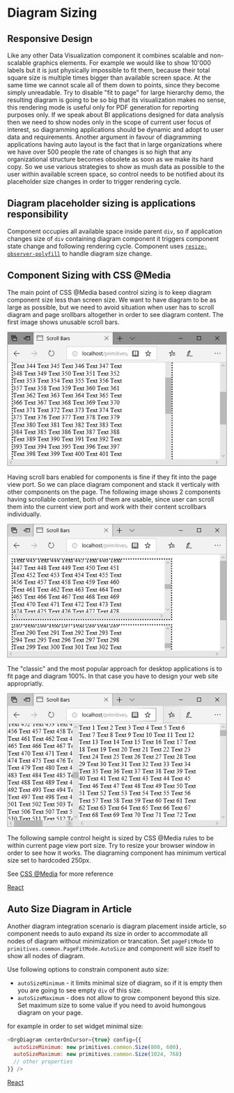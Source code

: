 # Diagram Sizing
## Responsive Design
Like any other Data Visualization component it combines scalable and non-scalable graphics elements. For example we would like to show 10'000 labels but it is just physically impossible to fit them, because their total square size is multiple times bigger than available screen space. At the same time we cannot scale all of them down to points, since they become simply unreadable. Try to disable "fit to page" for large hierarchy demo, the resulting diagram is going to be so big that its visualization makes no sense, this rendering mode is useful only for PDF generation for reporting purposes only. If we speak about BI applications designed for data analysis then we need to show nodes only in the scope of current user focus of interest, so diagramming applications should be dynamic and adopt to user data and requirements. Another argument in favour of diagramming applications having auto layout is the fact that in large organizations where we have over 500 people the rate of changes is so high that any organizational structure becomes obsolete as soon as we make its hard copy. So we use various strategies to show as mush data as possible to the user within available screen space, so control needs to be notified about its placeholder size changes in order to trigger rendering cycle. 

## Diagram placeholder sizing is applications responsibility
Component occupies all available space inside parent `div`, so if application changes size of `div` containing diagram component it triggers component state change and following rendering cycle. Component uses [`resize-observer-polyfill`](https://www.npmjs.com/package/resize-observer-polyfill) to handle diagram size change.

## Component Sizing with CSS @Media
The main point of CSS @Media based control sizing is to keep diagram component size less than screen size. We want to have diagram to be as large as possible, but we need to avoid situation when user has to scroll diagram and page srollbars altogether in order to see diagram content. The first image shows unusable scroll bars.

![Unusable scrollbars](./images/PageSizeDiagram1.png "Unusable scrollbars")

Having scroll bars enabled for components is fine if they fit into the page view port. So we can place diagram component and stack it verticaly with other components on the page. The following image shows 2 components having scrollable content, both of them are usable, since user can scroll them into the current view port and work with their content scrollbars individually.

![Usable control scrollbars](./images/PageSizeDiagram2.png "Usable control scrollbars")

The "classic" and the most popular approach for desktop applications is to fit page and diagram 100%. In that case you have to design your web site appropriatly.

![Classic desktop layout](./images/PageSizeDiagram3.png "Classic desktop layout")

The following sample control height is sized by CSS @Media rules to be within current page view port size. Try to resize your browser window in order to see how it works. The diagraming component has minimum vertical size set to hardcoded 250px.

See [CSS @Media](https://developer.mozilla.org/en-US/docs/Web/CSS/@media) for more reference

[React](../src/Samples/PageSizeDiagram.js)

## Auto Size Diagram in Article
Another diagram integration scenario is diagram placement inside article, so component needs to auto expand its size in order to accommodate all nodes of diagram without minimization or trancation. Set `pageFitMode` to `primitives.common.PageFitMode.AutoSize` and component will size itself to show all nodes of diagram. 

Use following options to constrain component auto size:

* `autoSizeMinimum` - it limits minimal size of diagram, so if it is empty then you are going to see empty `div` of this size.
* `autoSizeMaximum` - does not allow to grow component beyond this size. Set maximum size to some value if you need to avoid humongous diagram on your page.

for example in order to set widget minimal size: 

```JavaScript
<OrgDiagram centerOnCursor={true} config={{
  autoSizeMinimum: new primitives.common.Size(800, 600),
  autoSizeMaximum: new primitives.common.Size(1024, 768)
  // other properties
}} />
```

[React](../src/Samples/AutoSize.js)
